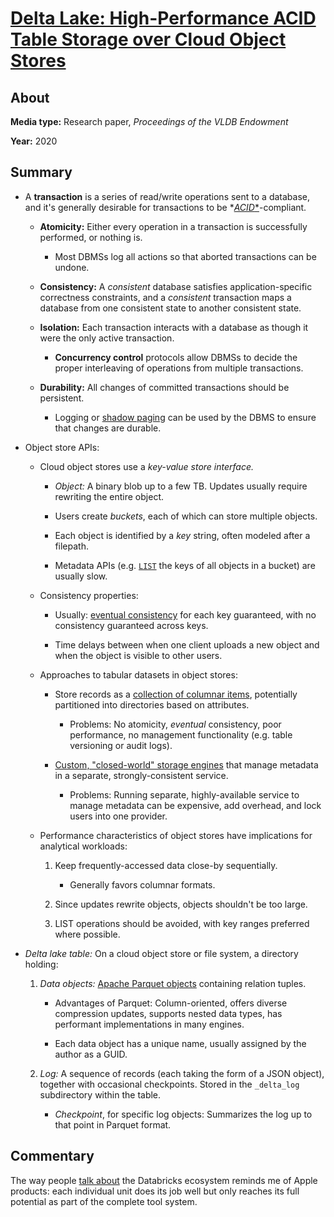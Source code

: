 # [Delta Lake: High-Performance ACID Table Storage over Cloud Object Stores](https://15721.courses.cs.cmu.edu/spring2023/papers/20-databricks/p975-armbrust.pdf)

## About



**Media type:** Research paper, *Proceedings of the VLDB Endowment*

**Year:** 2020

## Summary

- A **transaction** is a series of read/write operations sent to a database, and it's generally desirable for transactions to be *[*ACID**](https://15445.courses.cs.cmu.edu/spring2023/slides/15-concurrencycontrol.pdf)-compliant.

    - **Atomicity:** Either every operation in a transaction is successfully performed, or nothing is.

        - Most DBMSs log all actions so that aborted transactions can be undone.

    - **Consistency:** A *consistent* database satisfies application-specific correctness constraints, and a *consistent* transaction maps a database from one consistent state to another consistent state.

    - **Isolation:** Each transaction interacts with a database as though it were the only active transaction.

        - **Concurrency control** protocols allow DBMSs to decide the proper interleaving of operations from multiple transactions.

    - **Durability:** All changes of committed transactions should be persistent.

        - Logging or [shadow paging](https://courses.cs.washington.edu/courses/csep545/01wi/lectures/class5/sld002.htm) can be used by the DBMS to ensure that changes are durable.
    
- Object store APIs:

    - Cloud object stores use a *key-value store interface.*

        - *Object:* A binary blob up to a few TB. Updates usually require rewriting the entire object.

        - Users create *buckets*, each of which can store multiple objects.

        - Each object is identified by a *key* string, often modeled after a filepath.

        - Metadata APIs (e.g. [`LIST`](https://docs.aws.amazon.com/AmazonS3/latest/API/API_ListObjects.html) the keys of all objects in a bucket) are usually slow.

    - Consistency properties:

        - Usually: [eventual consistency](https://learn.microsoft.com/en-us/azure/cosmos-db/consistency-levels) for each key guaranteed, with no consistency guaranteed across keys.

        - Time delays between when one client uploads a new object and when the object is visible to other users.

    - Approaches to tabular datasets in object stores:

        - Store records as a [collection of columnar items](https://ieeexplore.ieee.org/stamp/stamp.jsp?arnumber=5447738 "See HDFS"), potentially partitioned into directories based on attributes.

            - Problems: No atomicity, _eventual_ consistency, poor performance, no management functionality (e.g. table versioning or audit logs).

        - [Custom, "closed-world" storage engines](https://event.cwi.nl/lsde/papers/p215-dageville-snowflake.pdf "Such as the Snowflake data warehouse") that manage metadata in a separate, strongly-consistent service.

            - Problems: Running separate, highly-available service to manage metadata can be expensive, add overhead, and lock users into one provider.

    - Performance characteristics of object stores have implications for analytical workloads:

        1. Keep frequently-accessed data close-by sequentially.

            - Generally favors columnar formats.

        1. Since updates rewrite objects, objects shouldn't be too large.

        1. LIST operations should be avoided, with key ranges preferred where possible.

- *Delta lake table:* On a cloud object store or file system, a directory holding:

    1. *Data objects:* [Apache Parquet objects](https://parquet.apache.org/docs/overview/motivation/) containing relation tuples.

        - Advantages of Parquet: Column-oriented, offers diverse compression updates, supports nested data types, has performant implementations in many engines.

        - Each data object has a unique name, usually assigned by the author as a GUID.

    1. *Log:* A sequence of records (each taking the form of a JSON object), together with occasional checkpoints. Stored in the `_delta_log` subdirectory within the table.

        - *Checkpoint*, for specific log objects: Summarizes the log up to that point in Parquet format. 

## Commentary

The way people [talk about](https://www.confessionsofadataguy.com/5-things-i-wish-i-knew-about-databricks-before-i-started/) the Databricks ecosystem reminds me of Apple products: each individual unit does its job well but only reaches its full potential as part of the complete tool system.

